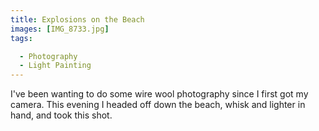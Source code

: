 ```yaml
---
title: Explosions on the Beach
images: [IMG_8733.jpg]
tags:

  - Photography
  - Light Painting
---
```

I've been wanting to do some wire wool photography since I first got my camera. This evening I headed off down the beach, whisk and lighter in hand, and took this shot. 
